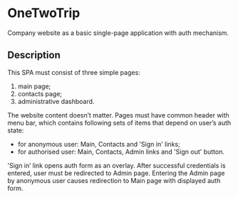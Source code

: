 OneTwoTrip
==============

Company website as a basic single-page application with auth mechanism.

Description
--------------
This SPA must consist of three simple pages:
  1. main page;
  2. contacts page;
  3. administrative dashboard.
  
The website content doesn’t matter. 
Pages must have common header with menu bar, which contains following sets of items that depend on user’s auth state:
  - for anonymous user: Main, Contacts and 'Sign in' links;
  - for authorised user: Main, Contacts, Admin links and 'Sign out' button.
  
'Sign in’ link opens auth form as an overlay. After successful credentials is entered, user must be redirected to Admin page. Entering the Admin page by anonymous user causes redirection to Main page with displayed auth form.

